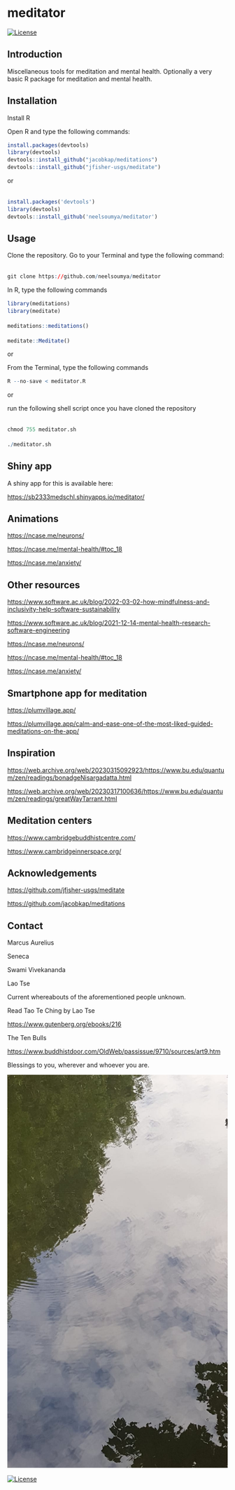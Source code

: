 # meditator

[![License](https://img.shields.io/badge/license-GPLv3-blue.svg)](https://www.gnu.org/licenses/gpl-3.0.html)


## Introduction

Miscellaneous tools for meditation and mental health. Optionally a very basic R package for meditation and mental health.


## Installation

Install R

Open R and type the following commands:

```r
install.packages(devtools)
library(devtools)
devtools::install_github("jacobkap/meditations")
devtools::install_github("jfisher-usgs/meditate")
```

or

```r

install.packages('devtools')
library(devtools)
devtools::install_github('neelsoumya/meditator')

```

## Usage

Clone the repository. Go to your Terminal and type the following command:

```r

git clone https://github.com/neelsoumya/meditator

```

In R, type the following commands

```r
library(meditations)
library(meditate)

meditations::meditations()

meditate::Meditate()

```

or

From the Terminal, type the following commands

```r
R --no-save < meditator.R

```

or

run the following shell script once you have cloned the repository

```r

chmod 755 meditator.sh

./meditator.sh

```

## Shiny app

A shiny app for this is available here:

https://sb2333medschl.shinyapps.io/meditator/


## Animations

https://ncase.me/neurons/

https://ncase.me/mental-health/#toc_18

https://ncase.me/anxiety/


## Other resources

https://www.software.ac.uk/blog/2022-03-02-how-mindfulness-and-inclusivity-help-software-sustainability

https://www.software.ac.uk/blog/2021-12-14-mental-health-research-software-engineering

https://ncase.me/neurons/

https://ncase.me/mental-health/#toc_18

https://ncase.me/anxiety/



## Smartphone app for meditation

https://plumvillage.app/

https://plumvillage.app/calm-and-ease-one-of-the-most-liked-guided-meditations-on-the-app/

## Inspiration

https://web.archive.org/web/20230315092923/https://www.bu.edu/quantum/zen/readings/bonadgeNisargadatta.html

https://web.archive.org/web/20230317100636/https://www.bu.edu/quantum/zen/readings/greatWayTarrant.html

## Meditation centers

https://www.cambridgebuddhistcentre.com/

https://www.cambridgeinnerspace.org/


## Acknowledgements

https://github.com/jfisher-usgs/meditate

https://github.com/jacobkap/meditations



## Contact

Marcus Aurelius

Seneca

Swami Vivekananda

Lao Tse

Current whereabouts of the aforementioned people unknown.

Read Tao Te Ching by Lao Tse

https://www.gutenberg.org/ebooks/216

The Ten Bulls 

https://www.buddhistdoor.com/OldWeb/passissue/9710/sources/art9.htm

Blessings to you, wherever and whoever you are.

![Stillness](still_reflection.jpeg)

<!--![Stillness](still_forest.jpeg)-->


[![License](https://img.shields.io/badge/license-GPLv3-blue.svg)](https://www.gnu.org/licenses/gpl-3.0.html)

